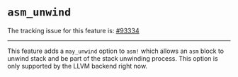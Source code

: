 # `asm_unwind`

The tracking issue for this feature is: [#93334]

[#93334]: https://github.com/rust-lang/rust/issues/93334

------------------------

This feature adds a `may_unwind` option to `asm!` which allows an `asm` block to unwind stack and be part of the stack unwinding process. This option is only supported by the LLVM backend right now.
